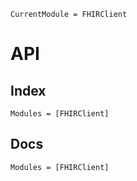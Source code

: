 ```@meta
CurrentModule = FHIRClient
```

# API

## Index

```@index
Modules = [FHIRClient]
```

## Docs

```@autodocs
Modules = [FHIRClient]
```
